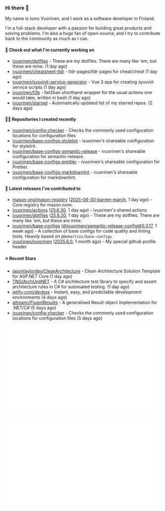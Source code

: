 
### Hi there 👋

My name is Ismo Vuorinen, and I work as a software developer in Finland.

I'm a full-stack developer with a passion for building great products and solving problems.
I'm also a huge fan of open-source, and I try to contribute back to the community as much as I can.

#### 👷 Check out what I'm currently working on

- [ivuorinen/dotfiles](https://github.com/ivuorinen/dotfiles) - These are my dotfiles. There are many like &#39;em, but these are mine. (1 day ago)
- [ivuorinen/cheatsheet-tldr](https://github.com/ivuorinen/cheatsheet-tldr) - tldr-pages/tldr pages for cheat/cheat (1 day ago)
- [ivuorinen/sysvinit-service-generator](https://github.com/ivuorinen/sysvinit-service-generator) - Vue 3 app for creating sysvinit service scripts (1 day ago)
- [ivuorinen/f2b](https://github.com/ivuorinen/f2b) - fail2ban shorthand wrapper for the usual actions one would take, written in bash (1 day ago)
- [ivuorinen/starred](https://github.com/ivuorinen/starred) - Automatically updated list of my starred repos. (2 days ago)

#### 👨‍💻 Repositories I created recently

- [ivuorinen/config-checker](https://github.com/ivuorinen/config-checker) - Checks the commonly used configuration locations for configuration files
- [ivuorinen/base-configs-stylelint](https://github.com/ivuorinen/base-configs-stylelint) - ivuorinen&#39;s shareable configuration for stylelint.
- [ivuorinen/base-configs-semantic-release](https://github.com/ivuorinen/base-configs-semantic-release) - ivuorinen&#39;s shareable configuration for semantic-release.
- [ivuorinen/base-configs-prettier](https://github.com/ivuorinen/base-configs-prettier) - ivuorinen&#39;s shareable configuration for Prettier.
- [ivuorinen/base-configs-markdownlint](https://github.com/ivuorinen/base-configs-markdownlint) - ivuorinen&#39;s shareable configuration for markdownlint.

#### 🚀 Latest releases I've contributed to

- [mason-org/mason-registry](https://github.com/mason-org/mason-registry) ([2025-06-30-barren-march](https://github.com/mason-org/mason-registry/releases/tag/2025-06-30-barren-march), 1 day ago) - Core registry for mason.nvim.
- [ivuorinen/actions](https://github.com/ivuorinen/actions) ([25.6.30](https://github.com/ivuorinen/actions/releases/tag/25.6.30), 1 day ago) - ivuorinen&#39;s shared actions
- [ivuorinen/dotfiles](https://github.com/ivuorinen/dotfiles) ([25.6.30](https://github.com/ivuorinen/dotfiles/releases/tag/25.6.30), 1 day ago) - These are my dotfiles. There are many like &#39;em, but these are mine.
- [ivuorinen/base-configs](https://github.com/ivuorinen/base-configs) ([@ivuorinen/semantic-release-config@0.3.17](https://github.com/ivuorinen/base-configs/releases/tag/%40ivuorinen/semantic-release-config%400.3.17), 1 week ago) - A collection of base configs for code quality and linting tools. Heavily based on `@demartini/base-configs`
- [ivuorinen/ivuorinen](https://github.com/ivuorinen/ivuorinen) ([2025.6.0](https://github.com/ivuorinen/ivuorinen/releases/tag/2025.6.0), 1 month ago) - My special github profile header

#### ⭐ Recent Stars

- [jasontaylordev/CleanArchitecture](https://github.com/jasontaylordev/CleanArchitecture) - Clean Architecture Solution Template for ASP.NET Core (1 day ago)
- [TNG/ArchUnitNET](https://github.com/TNG/ArchUnitNET) - A C# architecture test library to specify and assert architecture rules in C# for automated testing. (1 day ago)
- [jetify-com/devbox](https://github.com/jetify-com/devbox) - Instant, easy, and predictable development environments (4 days ago)
- [altmann/FluentResults](https://github.com/altmann/FluentResults) - A generalised Result object implementation for .NET/C# (5 days ago)
- [ivuorinen/config-checker](https://github.com/ivuorinen/config-checker) - Checks the commonly used configuration locations for configuration files (5 days ago)



<picture>
  <source srcset="https://raw.githubusercontent.com/ivuorinen/github-stats/master/generated/overview.svg#gh-dark-mode-only" media="(prefers-color-scheme: dark)" />
  <img src="https://raw.githubusercontent.com/ivuorinen/github-stats/master/generated/overview.svg#gh-light-mode-only" alt="Overview of my activity" />
</picture>
<picture>
  <source srcset="https://raw.githubusercontent.com/ivuorinen/github-stats/master/generated/languages.svg#gh-dark-mode-only" media="(prefers-color-scheme: dark)" />
  <img src="https://raw.githubusercontent.com/ivuorinen/github-stats/master/generated/languages.svg#gh-light-mode-only" alt="Languages I have been using" />
</picture>


